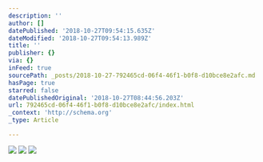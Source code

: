 ```yaml
---
description: ''
author: []
datePublished: '2018-10-27T09:54:15.635Z'
dateModified: '2018-10-27T09:54:13.989Z'
title: ''
publisher: {}
via: {}
inFeed: true
sourcePath: _posts/2018-10-27-792465cd-06f4-46f1-b0f8-d10bce8e2afc.md
hasPage: true
starred: false
datePublishedOriginal: '2018-10-27T08:44:56.203Z'
url: 792465cd-06f4-46f1-b0f8-d10bce8e2afc/index.html
_context: 'http://schema.org'
_type: Article

---
```

![](https://the-grid-user-content.s3-us-west-2.amazonaws.com/c49e7c39-9e55-487c-af4c-3bd055d03078.jpg)
![](https://the-grid-user-content.s3-us-west-2.amazonaws.com/02111d7f-4faf-462b-8200-11fd00bbd357.jpg)
![](https://the-grid-user-content.s3-us-west-2.amazonaws.com/e7441960-91d1-4c4f-971d-935640154859.jpg)